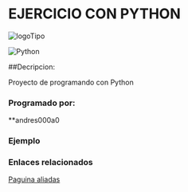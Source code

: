 # EJERCICIO CON PYTHON

![logoTipo](https://www.iconfinder.com/icons/4375050/logo_python_icon)


![Python](https://img.shields.io/badge/python-3670A0?style=for-the-badge&logo=python&logoColor=ffdd54)

##Decripcion:

Proyecto de programando con Python

### Programado por:
**andres000a0

### Ejemplo 

### Enlaces relacionados
[Paguina aliadas](https://www.google.co.ve/)
